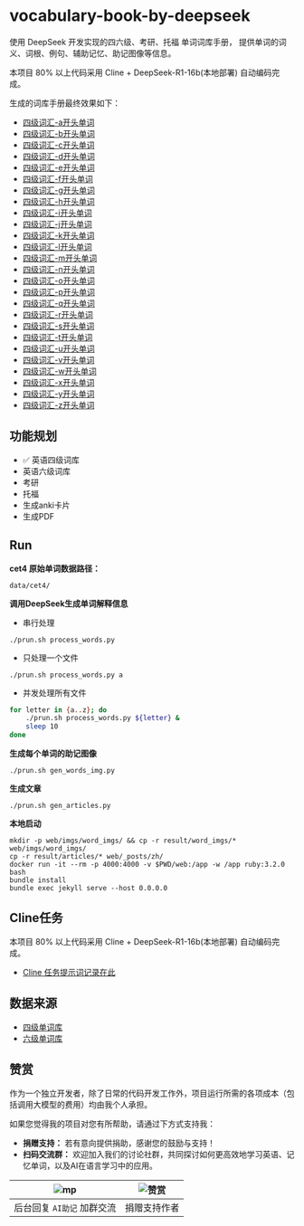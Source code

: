 # vocabulary-book-by-deepseek

使用 DeepSeek 开发实现的四六级、考研、托福 单词词库手册， 提供单词的词义、词根、例句、辅助记忆、助记图像等信息。

本项目 80% 以上代码采用 Cline + DeepSeek-R1-16b(本地部署) 自动编码完成。

生成的词库手册最终效果如下：

- [四级词汇-a开头单词](https://www.vxiaozhi.com/2025/02/11/cet4-a/)
- [四级词汇-b开头单词](https://www.vxiaozhi.com/2025/02/11/cet4-b/)
- [四级词汇-c开头单词](https://www.vxiaozhi.com/2025/02/11/cet4-c/)
- [四级词汇-d开头单词](https://www.vxiaozhi.com/2025/02/11/cet4-d/)
- [四级词汇-e开头单词](https://www.vxiaozhi.com/2025/02/11/cet4-e/)
- [四级词汇-f开头单词](https://www.vxiaozhi.com/2025/02/11/cet4-f/)
- [四级词汇-g开头单词](https://www.vxiaozhi.com/2025/02/11/cet4-g/)
- [四级词汇-h开头单词](https://www.vxiaozhi.com/2025/02/11/cet4-h/)
- [四级词汇-i开头单词](https://www.vxiaozhi.com/2025/02/11/cet4-i/)
- [四级词汇-j开头单词](https://www.vxiaozhi.com/2025/02/11/cet4-j/)
- [四级词汇-k开头单词](https://www.vxiaozhi.com/2025/02/11/cet4-k/)
- [四级词汇-l开头单词](https://www.vxiaozhi.com/2025/02/11/cet4-l/)
- [四级词汇-m开头单词](https://www.vxiaozhi.com/2025/02/11/cet4-m/)
- [四级词汇-n开头单词](https://www.vxiaozhi.com/2025/02/11/cet4-n/)
- [四级词汇-o开头单词](https://www.vxiaozhi.com/2025/02/11/cet4-o/)
- [四级词汇-p开头单词](https://www.vxiaozhi.com/2025/02/11/cet4-p/)
- [四级词汇-q开头单词](https://www.vxiaozhi.com/2025/02/11/cet4-q/)
- [四级词汇-r开头单词](https://www.vxiaozhi.com/2025/02/11/cet4-r/)
- [四级词汇-s开头单词](https://www.vxiaozhi.com/2025/02/11/cet4-s/)
- [四级词汇-t开头单词](https://www.vxiaozhi.com/2025/02/11/cet4-t/)
- [四级词汇-u开头单词](https://www.vxiaozhi.com/2025/02/11/cet4-u/)
- [四级词汇-v开头单词](https://www.vxiaozhi.com/2025/02/11/cet4-v/)
- [四级词汇-w开头单词](https://www.vxiaozhi.com/2025/02/11/cet4-w/)
- [四级词汇-x开头单词](https://www.vxiaozhi.com/2025/02/11/cet4-x/)
- [四级词汇-y开头单词](https://www.vxiaozhi.com/2025/02/11/cet4-y/)
- [四级词汇-z开头单词](https://www.vxiaozhi.com/2025/02/11/cet4-z/)


## 功能规划

- ✅ 英语四级词库
- 英语六级词库
- 考研
- 托福
- 生成anki卡片
- 生成PDF

## Run

**cet4 原始单词数据路径：**

```
data/cet4/
```

**调用DeepSeek生成单词解释信息**

- 串行处理

```
./prun.sh process_words.py
```

- 只处理一个文件

```
./prun.sh process_words.py a
```

- 并发处理所有文件

```bash
for letter in {a..z}; do 
    ./prun.sh process_words.py ${letter} &
    sleep 10
done
```

**生成每个单词的助记图像**

```
./prun.sh gen_words_img.py
```

**生成文章**

```
./prun.sh gen_articles.py
```

**本地启动**

```
mkdir -p web/imgs/word_imgs/ && cp -r result/word_imgs/* web/imgs/word_imgs/
cp -r result/articles/* web/_posts/zh/
docker run -it --rm -p 4000:4000 -v $PWD/web:/app -w /app ruby:3.2.0 bash
bundle install 
bundle exec jekyll serve --host 0.0.0.0
```

## Cline任务

本项目 80% 以上代码采用 Cline + DeepSeek-R1-16b(本地部署) 自动编码完成。

-  [Cline 任务提示词记录在此](docs/cline_tasks.md)

## 数据来源

- [四级单词库](https://github.com/cuttlin/Vocabulary-of-CET-4)
- [六级单词库](https://github.com/KyleBing/english-vocabulary)

## 赞赏

作为一个独立开发者，除了日常的代码开发工作外，项目运行所需的各项成本（包括调用大模型的费用）均由我个人承担。

如果您觉得我的项目对您有所帮助，请通过下方式支持我：

- **捐赠支持：** 若有意向提供捐助，感谢您的鼓励与支持！
- **扫码交流群：** 欢迎加入我们的讨论社群，共同探讨如何更高效地学习英语、记忆单词，以及AI在语言学习中的应用。


|![mp](imgs/mp.png)|![赞赏](imgs/qr.png)|
|:-:|:-:|
|后台回复 `AI助记` 加群交流|捐赠支持作者|

